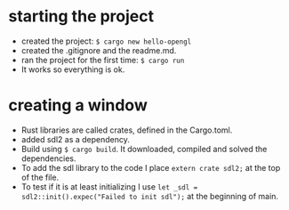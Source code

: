 # starting the project
- created the project: ```$ cargo new hello-opengl```
- created the .gitignore and the readme.md.
- ran the project for the first time: ```$ cargo run```
- It works so everything is ok.

# creating a window
- Rust libraries are called crates, defined in the Cargo.toml.
- added sdl2 as a dependency.
- Build using ```$ cargo build```. It downloaded, compiled and solved the dependencies.
- To add the sdl library to the code I place ```extern crate sdl2;``` at the top of the
file.
- To test if it is at least initializing I use ```let _sdl = sdl2::init().expec("Failed to init sdl");``` at the beginning of main.